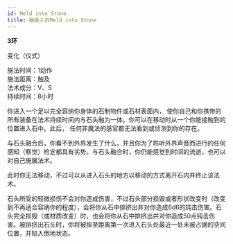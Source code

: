 ```yaml
---
id: Meld into Stone
title: 融身入石Meld into Stone
---
```


**3环**

变化（仪式）

施法时间：1动作  
施法距离：触及  
法术成分：V、S  
持续时间：8小时  

你进入一个足以完全容纳你身体的石制物件或石材表面内，
使你自己和你携带的所有装备在法术持续时间内与石头融为一体。你可以在移动时从一个你能接触到的位置进入石中。此后，
任何非魔法的感官都无法看到或侦测到你的存在。

与石头融合后，你看不到外界发生了什么，并且你为了聆听外界声音而进行的任何感知（察觉）检定都具有劣势。与石头融合时，你仍能感觉到时间的流逝，也可以对自己施展法术。

此时你无法移动，不过可以从进入石头的地方以移动的方式离开石内并终止该法术。

石头所受的轻微损伤不会对你造成伤害，不过石头部分损毁或者形状改变时（改变到不再适合容纳你的程度），会将你从石中排挤出并对你造成6d6的钝击伤害。石头完全损毁（或材质改变）时，也会将你从石中排挤出并对你造成50点钝击伤害。被排挤出石头时，你将被摔至距离第一次进入石头处最近一处未被占据的空间位置，并陷入倒地状态。
